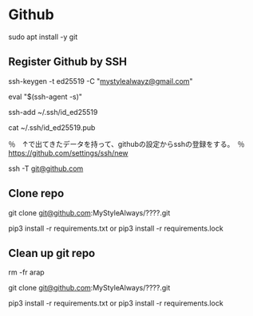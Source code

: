 # Github
sudo apt install -y git 

## Register Github by SSH

ssh-keygen -t ed25519 -C "mystylealwayz@gmail.com"

eval "$(ssh-agent -s)"

ssh-add ~/.ssh/id_ed25519

cat ~/.ssh/id_ed25519.pub

％　↑で出てきたデータを持って、githubの設定からsshの登録をする。　％
https://github.com/settings/ssh/new

ssh -T git@github.com

## Clone repo

git clone git@github.com:MyStyleAlways/????.git

pip3 install -r requirements.txt
or
pip3 install -r requirements.lock

## Clean up git repo

rm -fr arap

git clone git@github.com:MyStyleAlways/????.git

pip3 install -r requirements.txt
or
pip3 install -r requirements.lock